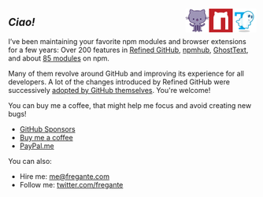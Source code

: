 [<img src="assets/ghost-text.png" width="48" align="right">](https://github.com/GhostText/GhostText) [<img src="assets/npmhub.svg" width="48" align="right">](https://github.com/npmhub/npmhub) [<img src="assets/refined-github.svg" width="48" align="right">](https://github.com/sindresorhus/refined-github)

## _Ciao!_

I’ve been maintaining your favorite npm modules and browser extensions for a few years: Over 200 features in [Refined GitHub](https://github.com/sindresorhus/refined-github), [npmhub](https://github.com/npmhub/npmhub), [GhostText](https://github.com/GhostText/GhostText), and about [85 modules](https://github.com/fregante?tab=repositories&type=source) on npm.

Many of them revolve around GitHub and improving its experience for all developers. A lot of the changes introduced by Refined GitHub were successively [adopted by GitHub themselves](https://github.blog/2018-08-28-announcing-paper-cuts/#introducing-project-paper-cuts). You're welcome!

You can buy me a coffee, that might help me focus and avoid creating new bugs!

- [GitHub Sponsors](https://github.com/sponsors/fregante)
- [Buy me a coffee](https://www.buymeacoffee.com/fregante)
- [PayPal.me](https://www.paypal.com/paypalme/fregante)

You can also:

- Hire me: me@fregante.com
- Follow me: [twitter.com/fregante](https://twitter.com/fregante)
